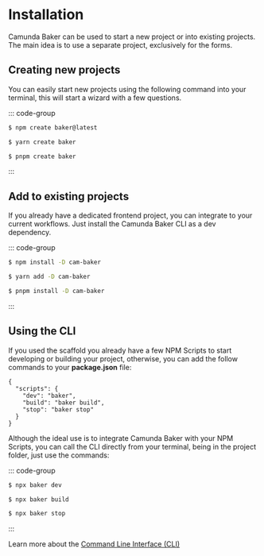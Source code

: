 # Installation
Camunda Baker can be used to start a new project or into existing projects. The main idea is to use a separate project, exclusively for the forms.

## Creating new projects
You can easily start new projects using the following command into your terminal, this will start a wizard with a few questions.

::: code-group
```sh [npm]
$ npm create baker@latest
```
```sh [yarn]
$ yarn create baker
```
```sh [pnpm]
$ pnpm create baker
```
:::

## Add to existing projects
If you already have a dedicated frontend project, you can integrate to your current workflows. Just install the Camunda Baker CLI as a dev dependency.

::: code-group
```sh [npm]
$ npm install -D cam-baker
```
```sh [yarn]
$ yarn add -D cam-baker
```
```sh [pnpm]
$ pnpm install -D cam-baker
```
:::

## Using the CLI

If you used the scaffold you already have a few NPM Scripts to start developing or building your project, otherwise, you can add the follow commands to your **package.json** file:

```json{3-5} [package.json]
{
  "scripts": {
    "dev": "baker",
    "build": "baker build",
    "stop": "baker stop"
  }
}
```

Although the ideal use is to integrate Camunda Baker with your NPM Scripts, you can call the CLI directly from your terminal, being in the project folder, just use the commands:

::: code-group
```sh [dev]
$ npx baker dev
```
```sh [build]
$ npx baker build
```
```sh [stop]
$ npx baker stop
```
:::

Learn more about the [Command Line Interface (CLI)](/guide/cli)

